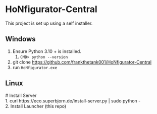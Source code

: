 # HoNfigurator-Central
This project is set up using a self installer.

## Windows
1. Ensure Python 3.10 + is installed.
    1. ``CMD> python --version``
1. git clone https://github.com/frankthetank001/HoNfigurator-Central
1. run ``HoNfigurator.exe``

## Linux
<installer here>
# Install Server <br>
1. curl https://eco.superbjorn.de/install-server.py | sudo python -<br>
2. Install Launcher (this repo)
